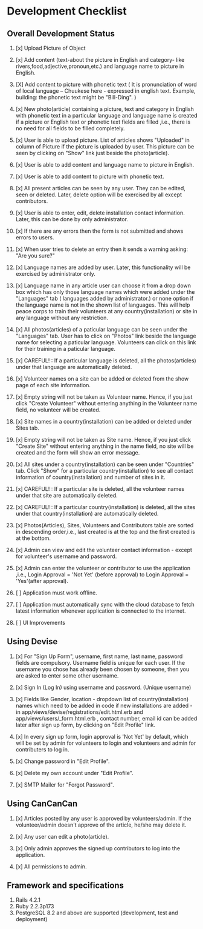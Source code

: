 # Development Checklist

## Overall Development Status

1. [x] Upload Picture of Object

2. [x] Add content (text-about the picture in English and category- like rivers,food,adjective,pronoun,etc.) and language name to picture in English.

3. [X] Add content to picture with phonetic text ( It is pronunciation of word of local language – Chuukese here - expressed in english text. Example, building: the phonetic text might be "Bill-Ding". )

4. [x] New photo(article) containing a picture, text and category in English with phonetic text in a particular language and language name is created if a picture or English text or phonetic text fields are filled ,i.e., there is no need for all fields to be filled completely.

5. [x] User is able to upload picture. List of articles shows "Uploaded" in column of Picture if the picture is uploaded by user. This picture can be seen by clicking on "Show" link just beside the photo(article).

6. [x] User is able to add content and language name to picture in English.

7. [x] User is able to add content to picture with phonetic text.

8. [x] All present articles can be seen by any user. They can be edited, seen or deleted. Later, delete option will be exercised by all except contributors.

9. [x] User is able to enter, edit, delete installation contact information. Later, this can be done by only administrator.

10. [x] If there are any errors then the form is not submitted and shows errors to users.

11. [x] When user tries to delete an entry then it sends a warning asking: "Are you sure?"

12. [x] Language names are added by user. Later, this functionality will be exercised by administrator only.

13. [x] Language name in any article user can choose it from a drop down box which has only those language names which were added under the "Languages" tab ( languages added by administrator.) or none option if the language name is not in the shown list of languages. This will help peace corps to train their volunteers at any country(installation) or site in any language without any restriction.

14. [x] All photos(articles) of a paticular language can be seen under the "Languages" tab. User has to click on "Photos" link beside the language name for selecting a paticular language. Volunteers can click on this link for their training in a paticular language.

15. [x] CAREFUL! : If a particular language is deleted, all the photos(articles) under that language are automatically deleted.

16. [x] Volunteer names on a site can be added or deleted from the show page of each site information.

17. [x] Empty string will not be taken as Volunteer name. Hence, if you just click "Create Volunteer" without entering anything in the Volunteer name field, no volunteer will be created.

18. [x] Site names in a country(installation) can be added or deleted under Sites tab.

19. [x] Empty string will not be taken as Site name. Hence, if you just click "Create Site" without entering anything in the name field, no site will be created  and the form will show an error message.

20. [x] All sites under a country(installation) can be seen under "Countries" tab. Click "Show" for a particular country(installation) to see all contact information of country(installation) and number of sites in it.

21. [x] CAREFUL! : If a particular site is deleted, all the volunteer names under that site are automatically deleted.

22. [x] CAREFUL! : If a particular country(installation) is deleted, all the sites under that country(installation) are automatically deleted.

23. [x] Photos(Articles), Sites, Volunteers and Contributors table are sorted in descending order,i.e., last created is at the top and the first created is at the bottom.

24. [x] Admin can view and edit the volunteer contact information - except for volunteer's username and password.

25. [x] Admin can enter the volunteer or contributor to use the application ,i.e., Login Approval = 'Not Yet' (before approval) to Login Approval = 'Yes'(after approval).

26. [ ] Application must work offline.

27. [ ] Application must automatically sync with the cloud database to fetch latest information whenever application is connected to the internet.

28. [ ] UI Improvements

## Using Devise

1. [x] For "Sign Up Form", username, first name, last name, password fields are compulsory. Username field is unique for each user. If the username you chose has already been chosen by someone, then you are asked to enter some other username.

2. [x] Sign In (Log In) using username and password. (Unique username)

3. [x] Fields like Gender, location - dropdown list of country(installation) names which need to be added in code if new installations are added - in app/views/devise/registrations/edit.html.erb and app/views/users/_form.html.erb , contact number, email id can be added later after sign up form, by clicking on "Edit Profile" link.

4. [x] In every sign up form, login approval is 'Not Yet' by default, which will be set by admin for volunteers to login and volunteers and admin for contributers to log in.

5. [x] Change password in "Edit Profile".

6. [x] Delete my own account under "Edit Profile".

7. [x] SMTP Mailer for "Forgot Password".

## Using CanCanCan

1. [x] Articles posted by any user is approved by volunteers/admin. If the volunteer/admin doesn't approve of the article, he/she may delete it.

2. [x] Any user can edit a photo(article).

3. [x] Only admin approves the signed up contributors to log into the application.

4. [x] All permissions to admin.

## Framework and specifications

1. Rails 4.2.1
2. Ruby 2.2.3p173
3. PostgreSQL 8.2 and above are supported (development, test and deployment)